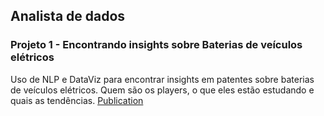 ## Analista de dados

### Projeto 1 - Encontrando insights sobre Baterias de veículos elétricos
Uso de NLP e DataViz para encontrar insights em patentes sobre baterias de veículos elétricos. Quem são os players, o que eles estão estudando e quais as tendências.
[Publication](/assets/img/profile.jpeg)
